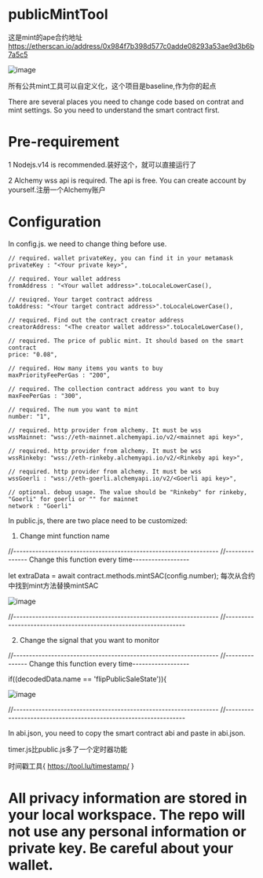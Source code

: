 # publicMintTool

这是mint的ape合约地址   https://etherscan.io/address/0x984f7b398d577c0adde08293a53ae9d3b6b7a5c5

![image](https://github.com/xyyz12/mintTool/assets/91812763/8dbcb37e-ce92-4eb7-846a-fa26e1bb7be1)

所有公共mint工具可以自定义化，这个项目是baseline,作为你的起点

There are several places you need to change code based on contrat and mint settings. So you need to understand the smart contract first.

# Pre-requirement
1 Nodejs.v14 is recommended.装好这个，就可以直接运行了

2 Alchemy wss api is required. The api is free. You can create account by yourself.注册一个Alchemy账户

# Configuration
In config.js. we need to change thing before use.

    // required. wallet privateKey, you can find it in your metamask
    privateKey : "<Your private key>",
    
    // required. Your wallet address   
    fromAddress : "<Your wallet address>".toLocaleLowerCase(),
    
    // reuiqred. Your target contract address
    toAddress: "<Your target contract address>".toLocaleLowerCase(),

    // required. Find out the contract creator address
    creatorAddress: "<The creator wallet address>".toLocaleLowerCase(),

    // required. The price of public mint. It should based on the smart contract
    price: "0.08",                    
    
    // required. How many items you wants to buy
    maxPriorityFeePerGas : "200", 
    
    // required. The collection contract address you want to buy                                                                           
    maxFeePerGas : "300",                    
    
    // required. The num you want to mint
    number: "1",

    // required. http provider from alchemy. It must be wss
    wssMainnet: "wss://eth-mainnet.alchemyapi.io/v2/<mainnet api key>",

    // required. http provider from alchemy. It must be wss
    wssRinkeby: "wss://eth-rinkeby.alchemyapi.io/v2/<Rinkeby api key>",

    // required. http provider from alchemy. It must be wss
    wssGoerli : "wss://eth-goerli.alchemyapi.io/v2/<Goerli api key>",

    // optional. debug usage. The value should be "Rinkeby" for rinkeby, "Goerli" for goerli or "" for mainnet
    network : "Goerli"

In public.js, there are two place need to be customized:
  1. Change mint function name
  
  //-----------------------------------------------------------------
  //--------------- Change this function every time------------------
  
  let extraData =  await contract.methods.mintSAC(config.number);   每次从合约中找到mint方法替换mintSAC

  ![image](https://github.com/xyyz12/mintTool/assets/91812763/e25ce4f7-6892-461e-8b44-9cda27d1d5df)

  //-----------------------------------------------------------------
  //-----------------------------------------------------------------
  
  2. Change the signal that you want to monitor
  
  //-----------------------------------------------------------------
  //--------------- Change this function every time------------------
  
  if((decodedData.name == 'flipPublicSaleState')){

![image](https://github.com/xyyz12/mintTool/assets/91812763/79a7a1c9-9390-48fb-bbb0-7c850ae9499c)

  
  //-----------------------------------------------------------------
  //-----------------------------------------------------------------
  
In abi.json, you need to copy the smart contract abi and paste in abi.json.  

timer.js比public.js多了一个定时器功能

时间戳工具{ https://tool.lu/timestamp/ }

# All privacy information are stored in your local workspace. The repo will not use any personal information or private key. Be careful about your wallet.
